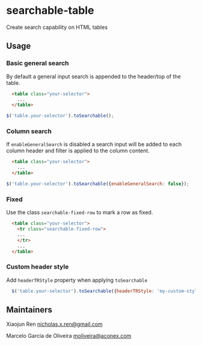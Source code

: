 # searchable-table

Create search capability on HTML tables

## Usage

### Basic general search
By default a general input search is appended to the header/top of the table.

```html
  <table class="your-selector">
    ...
  </table>
```

```javascript
$('table.your-selector').toSearchable();
```

### Column search
If `enableGeneralSearch` is disabled a search input will be added to each column header and filter is applied to the column content.

```html
  <table class="your-selector">
    ...
  </table>
```

```javascript
$('table.your-selector').toSearchable({enableGeneralSearch: false});
```

### Fixed 
Use the class `searchable-fixed-row` to mark a row as fixed.

```html
  <table class="your-selector">
    <tr class="searchable-fixed-row">
    ...
    </tr>
    ...
  </table>
```

### Custom header style
Add `headerTRStyle` property when applying `toSearchable`

```javascript
  $('table.your-selector').toSearchable({headerTRStyle: 'my-custom-style'});
```

## Maintainers 

Xiaojun Ren <nicholas.x.ren@gmail.com>

Marcelo Garcia de Oliveira <moliveira@aconex.com>
